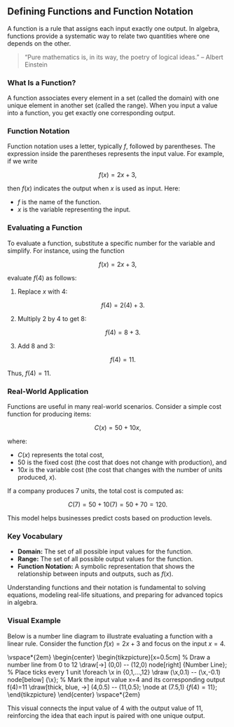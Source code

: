 ## Defining Functions and Function Notation

A function is a rule that assigns each input exactly one output. In algebra, functions provide a systematic way to relate two quantities where one depends on the other.

> “Pure mathematics is, in its way, the poetry of logical ideas.” – Albert Einstein

### What Is a Function?

A function associates every element in a set (called the domain) with one unique element in another set (called the range). When you input a value into a function, you get exactly one corresponding output.

### Function Notation

Function notation uses a letter, typically $f$, followed by parentheses. The expression inside the parentheses represents the input value. For example, if we write

$$
f(x) = 2x + 3,
$$

then $f(x)$ indicates the output when $x$ is used as input. Here:

- $f$ is the name of the function.
- $x$ is the variable representing the input.

### Evaluating a Function

To evaluate a function, substitute a specific number for the variable and simplify. For instance, using the function

$$
f(x) = 2x + 3,
$$

evaluate $f(4)$ as follows:

1. Replace $x$ with 4:

   $$
f(4) = 2(4) + 3.
   $$

2. Multiply $2$ by $4$ to get 8:

   $$
f(4) = 8 + 3.
   $$

3. Add 8 and 3:

   $$
f(4) = 11.
   $$

Thus, $f(4) = 11$.

### Real-World Application

Functions are useful in many real-world scenarios. Consider a simple cost function for producing items:

$$
C(x) = 50 + 10x,
$$

where:

- $C(x)$ represents the total cost,
- $50$ is the fixed cost (the cost that does not change with production), and
- $10x$ is the variable cost (the cost that changes with the number of units produced, $x$).

If a company produces 7 units, the total cost is computed as:

$$
C(7) = 50 + 10(7) = 50 + 70 = 120.
$$

This model helps businesses predict costs based on production levels.

### Key Vocabulary

- **Domain:** The set of all possible input values for the function.
- **Range:** The set of all possible output values for the function.
- **Function Notation:** A symbolic representation that shows the relationship between inputs and outputs, such as $f(x)$.

Understanding functions and their notation is fundamental to solving equations, modeling real-life situations, and preparing for advanced topics in algebra.

### Visual Example

Below is a number line diagram to illustrate evaluating a function with a linear rule. Consider the function $f(x)=2x+3$ and focus on the input $x=4$.

\vspace*{2em}
\begin{center}
\begin{tikzpicture}[x=0.5cm]
  % Draw a number line from 0 to 12
  \draw[->] (0,0) -- (12,0) node[right] {Number Line};
  % Place ticks every 1 unit
  \foreach \x in {0,1,...,12}
      \draw (\x,0.1) -- (\x,-0.1) node[below] {\x};
  % Mark the input value x=4 and its corresponding output f(4)=11
  \draw[thick, blue, ->] (4,0.5) -- (11,0.5);
  \node at (7.5,1) {$f(4)=11$};
\end{tikzpicture}
\end{center}
\vspace*{2em}

This visual connects the input value of 4 with the output value of 11, reinforcing the idea that each input is paired with one unique output.
